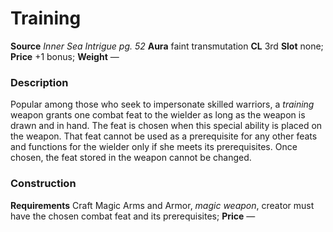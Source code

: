 ﻿---
name: "Training"
type: "weapon_quality"
price: "+1 bonus"
description: |
  "Popular among those who seek to impersonate skilled warriors, a _training_ weapon grants one combat feat to the wielder as long as the weapon is drawn and in hand. The feat is chosen when this special ability is placed on the weapon. That feat cannot be used as a prerequisite for any other feats and functions for the wielder only if she meets its prerequisites. Once chosen, the feat stored in the weapon cannot be changed."
---

# Training

**Source** _Inner Sea Intrigue pg. 52_
**Aura** faint transmutation **CL** 3rd
**Slot** none; **Price** +1 bonus; **Weight** —

### Description

Popular among those who seek to impersonate skilled warriors, a _training_ weapon grants one combat feat to the wielder as long as the weapon is drawn and in hand. The feat is chosen when this special ability is placed on the weapon. That feat cannot be used as a prerequisite for any other feats and functions for the wielder only if she meets its prerequisites. Once chosen, the feat stored in the weapon cannot be changed.

### Construction

**Requirements** Craft Magic Arms and Armor, _magic weapon_, creator must have the chosen combat feat and its prerequisites; **Price** —